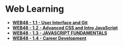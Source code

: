 
# Web Learning


- **[WEB48 - 1.1 - User Interface and Git]()** 
- **[WEB48 - 1.2 - Advanced CSS and Intro JavaScript]()**
- **[WEB48 - 1.3 - JAVASCRIPT FUNDAMENTALS](https://github.com/beatlesm/web/blob/main/1.3/README13.md)**
- **[WEB48 - 1.4 - Career Development](https://github.com/beatlesm/web/blob/main/1.4/README14.md)**